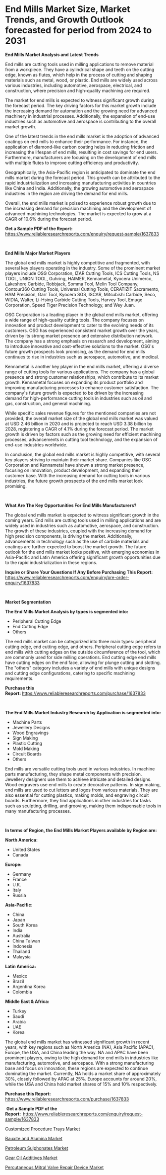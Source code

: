 <p><h1>End Mills Market Size, Market Trends, and Growth Outlook forecasted for period from 2024 to 2031</h1></p><p><strong>End Mills Market Analysis and Latest Trends</strong></p>
<p><p>End mills are cutting tools used in milling applications to remove material from a workpiece. They have a cylindrical shape and teeth on the cutting edge, known as flutes, which help in the process of cutting and shaping materials such as metal, wood, or plastic. End mills are widely used across various industries, including automotive, aerospace, electrical, and construction, where precision and high-quality machining are required.</p><p>The market for end mills is expected to witness significant growth during the forecast period. The key driving factors for this market growth include the increasing demand for automation and the growing need for advanced machinery in industrial processes. Additionally, the expansion of end-use industries such as automotive and aerospace is contributing to the overall market growth.</p><p>One of the latest trends in the end mills market is the adoption of advanced coatings on end mills to enhance their performance. For instance, the application of diamond-like carbon coating helps in reducing friction and increasing the lifespan of end mills, resulting in cost savings for end users. Furthermore, manufacturers are focusing on the development of end mills with multiple flutes to improve cutting efficiency and productivity.</p><p>Geographically, the Asia-Pacific region is anticipated to dominate the end mills market during the forecast period. This growth can be attributed to the rapid industrialization and increasing manufacturing activities in countries like China and India. Additionally, the growing automotive and aerospace industries in the region are driving the demand for end mills.</p><p>Overall, the end mills market is poised to experience robust growth due to the increasing demand for precision machining and the development of advanced machining technologies. The market is expected to grow at a CAGR of 10.6% during the forecast period.</p></p>
<p><strong>Get a Sample PDF of the Report:&nbsp;</strong> <a href="https://www.reliableresearchreports.com/enquiry/request-sample/1637833">https://www.reliableresearchreports.com/enquiry/request-sample/1637833</a></p>
<p>&nbsp;</p>
<p><strong>End Mills Major Market Players</strong></p>
<p><p>The global end mills market is highly competitive and fragmented, with several key players operating in the industry. Some of the prominent market players include OSG Corporation, IZAR Cutting Tools, ICS Cutting Tools, NS TOOL, UNION TOOL, Guhring, HAIMER, Kennametal, Kyocera Unimerco, Lakeshore Carbide, Robbjack, Somma Tool, Melin Tool Company, Contour360 Cutting Tools, Universal Cutting Tools, CERATIZIT Sacramento, HAM Precision, Garr Tool, Kyocera SGS, ISCAR, Mitsubishi Carbide, Seco, WIDIA, Walter, Li-Hsing Carbide Cutting Tools, Harvey Tool, Emuge Corporation, Speed Tiger Precision Technology, and Wey Juan. </p><p>OSG Corporation is a leading player in the global end mills market, offering a wide range of high-quality cutting tools. The company focuses on innovation and product development to cater to the evolving needs of its customers. OSG has experienced consistent market growth over the years, driven by its strong market presence and extensive distribution network. The company has a strong emphasis on research and development, aiming to introduce innovative and cost-effective solutions to the market. OSG's future growth prospects look promising, as the demand for end mills continues to rise in industries such as aerospace, automotive, and medical.</p><p>Kennametal is another key player in the end mills market, offering a diverse range of cutting tools for various applications. The company has a global presence and strong customer relationships, which contribute to its market growth. Kennametal focuses on expanding its product portfolio and improving manufacturing processes to enhance customer satisfaction. The company's future growth is expected to be driven by the increasing demand for high-performance cutting tools in industries such as oil and gas, construction, and general machining.</p><p>While specific sales revenue figures for the mentioned companies are not provided, the overall market size of the global end mills market was valued at USD 2.46 billion in 2020 and is projected to reach USD 3.38 billion by 2028, registering a CAGR of 4.1% during the forecast period. The market growth is driven by factors such as the growing need for efficient machining processes, advancements in cutting tool technology, and the expansion of end-use industries worldwide.</p><p>In conclusion, the global end mills market is highly competitive, with several key players striving to maintain their market share. Companies like OSG Corporation and Kennametal have shown a strong market presence, focusing on innovation, product development, and expanding their customer base. With the increasing demand for cutting tools in various industries, the future growth prospects of the end mills market look promising.</p></p>
<p>&nbsp;</p>
<p><strong>What Are The Key Opportunities For End Mills Manufacturers?</strong></p>
<p><p>The global end mills market is expected to witness significant growth in the coming years. End mills are cutting tools used in milling applications and are widely used in industries such as automotive, aerospace, and construction. The growth of these industries, coupled with the increasing demand for high precision components, is driving the market. Additionally, advancements in technology such as the use of carbide materials and coatings are further expected to boost the market growth. The future outlook for the end mills market looks positive, with emerging economies in Asia-Pacific and Latin America offering significant growth opportunities due to the rapid industrialization in these regions.</p></p>
<p><strong>Inquire or Share Your Questions If Any Before Purchasing This Report:</strong> <a href="https://www.reliableresearchreports.com/enquiry/pre-order-enquiry/1637833">https://www.reliableresearchreports.com/enquiry/pre-order-enquiry/1637833</a></p>
<p>&nbsp;</p>
<p><strong>Market Segmentation</strong></p>
<p><strong>The End Mills Market Analysis by types is segmented into:</strong></p>
<p><ul><li>Peripheral Cutting Edge</li><li>End Cutting Edge</li><li>Others</li></ul></p>
<p><p>The end mills market can be categorized into three main types: peripheral cutting edge, end cutting edge, and others. Peripheral cutting edge refers to end mills with cutting edges on the outside circumference of the tool, which are commonly used for side milling operations. End cutting edge end mills have cutting edges on the end face, allowing for plunge cutting and slotting. The "others" category includes a variety of end mills with unique designs and cutting edge configurations, catering to specific machining requirements.</p></p>
<p><strong>Purchase this Report:&nbsp;</strong><a href="https://www.reliableresearchreports.com/purchase/1637833">https://www.reliableresearchreports.com/purchase/1637833</a></p>
<p>&nbsp;</p>
<p><strong>The End Mills Market Industry Research by Application is segmented into:</strong></p>
<p><ul><li>Machine Parts</li><li>Jewellery Designs</li><li>Wood Engravings</li><li>Sign Making</li><li>Plastic Cutting</li><li>Mold Making</li><li>Circuit Boards</li><li>Others</li></ul></p>
<p><p>End mills are versatile cutting tools used in various industries. In machine parts manufacturing, they shape metal components with precision. Jewellery designers use them to achieve intricate and detailed designs. Wood engravers use end mills to create decorative patterns. In sign making, end mills are used to cut letters and logos from various materials. They are also essential for cutting plastics, making molds, and engraving circuit boards. Furthermore, they find applications in other industries for tasks such as sculpting, drilling, and grooving, making them indispensable tools in many manufacturing processes.</p></p>
<p>&nbsp;</p>
<p><strong>In terms of Region, the End Mills Market Players available by Region are:</strong></p>
<p>
    <p> <strong> North America: </strong>
        <ul>
            <li>United States</li>
            <li>Canada</li>
        </ul>
        </p> 
    <p> <strong> Europe: </strong>
        <ul>
            <li>Germany</li>
            <li>France</li>
            <li>U.K.</li>
            <li>Italy</li>
            <li>Russia</li>
        </ul>
        </p> 
    <p> <strong> Asia-Pacific: </strong>
        <ul>
            <li>China</li>
            <li>Japan</li>
            <li>South Korea</li>
            <li>India</li>
            <li>Australia</li>
            <li>China Taiwan</li>
            <li>Indonesia</li>
            <li>Thailand</li>
            <li>Malaysia</li>
        </ul>
        </p> 
    <p> <strong> Latin America: </strong>
        <ul>
            <li>Mexico</li>
            <li>Brazil</li>
            <li>Argentina Korea</li>
            <li>Colombia</li>
        </ul>
        </p> 
    <p> <strong> Middle East & Africa: </strong>
        <ul>
            <li>Turkey</li>
            <li>Saudi</li>
            <li>Arabia</li>
            <li>UAE</li>
            <li>Korea</li>
        </ul>
    </p>
    </p>
<p><p>The global end mills market has witnessed significant growth in recent years, with key regions such as North America (NA), Asia Pacific (APAC), Europe, the USA, and China leading the way. NA and APAC have been prominent players, owing to the high demand for end mills in industries like manufacturing, automotive, and aerospace. With a strong manufacturing base and focus on innovation, these regions are expected to continue dominating the market. Currently, NA holds a market share of approximately 30%, closely followed by APAC at 25%. Europe accounts for around 20%, while the USA and China hold market shares of 15% and 10% respectively.</p></p>
<p><strong>Purchase this Report: </strong><a href="https://www.reliableresearchreports.com/purchase/1637833">https://www.reliableresearchreports.com/purchase/1637833</a></p>
<p>&nbsp;<strong>Get a Sample PDF of the Report:&nbsp;&nbsp;</strong><a href="https://www.reliableresearchreports.com/enquiry/request-sample/1637833">https://www.reliableresearchreports.com/enquiry/request-sample/1637833</a></p>
<p><strong></strong></p>
<p><p><a href="https://github.com/Paul14Anderson63/Market-Research-Report-List-2/blob/main/customized-procedure-trays-market.md">Customized Procedure Trays Market</a></p><p><a href="https://medium.com/@shirleygreene26/analyzing-bauxite-and-alumina-market-global-industry-perspective-and-forecast-2024-to-2031-000a59fae219">Bauxite and Alumina Market</a></p><p><a href="https://medium.com/@shirleygreene26/petroleum-sulphonates-market-size-reveals-the-best-marketing-channels-in-global-industry-67373329ca0a">Petroleum Sulphonates Market</a></p><p><a href="https://medium.com/@shirleygreene26/gear-oil-additives-market-size-and-market-trends-complete-industry-overview-2024-to-2031-59fe75b08d45">Gear Oil Additives Market</a></p><p><a href="https://github.com/dringals/Market-Research-Report-List-2/blob/main/percutaneous-mitral-valve-repair-device-market.md">Percutaneous Mitral Valve Repair Device Market</a></p></p>